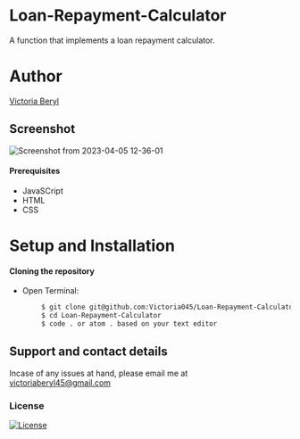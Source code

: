 # Loan-Repayment-Calculator
A function that implements a loan repayment calculator.

# Author 
[Victoria Beryl](https://github.com/Victoria045)

## Screenshot
![Screenshot from 2023-04-05 12-36-01](https://user-images.githubusercontent.com/50333645/230051560-04edd9f1-ca17-4898-97af-bd6bdbb28948.png)

#### Prerequisites 
* JavaSCript
* HTML
* CSS

# Setup and Installation
#### Cloning the repository
* Open Terminal:
```bash
        $ git clone git@github.com:Victoria045/Loan-Repayment-Calculator.git
        $ cd Loan-Repayment-Calculator
        $ code . or atom . based on your text editor 
```

## Support and contact details
Incase of any issues at hand, please email me at victoriaberyl45@gmail.com

### License
[![License](https://img.shields.io/packagist/l/loopline-systems/closeio-api-wrapper.svg)](git@github.com:Victoria045/Loan-Repayment-Calculator.git/blob/master/LICENSE)
